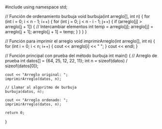 #include <iostream>
using namespace std;

// Función de ordenamiento burbuja
void burbuja(int arreglo[], int n) {
    for (int i = 0; i < n - 1; i++) {
        for (int j = 0; j < n - i - 1; j++) {
            if (arreglo[j] > arreglo[j + 1]) {
                // Intercambiar elementos
                int temp = arreglo[j];
                arreglo[j] = arreglo[j + 1];
                arreglo[j + 1] = temp;
            }
        }
    }
}

// Función para imprimir el arreglo
void imprimirArreglo(int arreglo[], int n) {
    for (int i = 0; i < n; i++) {
        cout << arreglo[i] << " ";
    }
    cout << endl;
}

// Función principal con prueba del método burbuja
int main() {
    // Arreglo de prueba
    int datos[] = {64, 25, 12, 22, 11};
    int n = sizeof(datos) / sizeof(datos[0]);

    cout << "Arreglo original: ";
    imprimirArreglo(datos, n);

    // Llamar al algoritmo de burbuja
    burbuja(datos, n);

    cout << "Arreglo ordenado: ";
    imprimirArreglo(datos, n);

    return 0;
}
